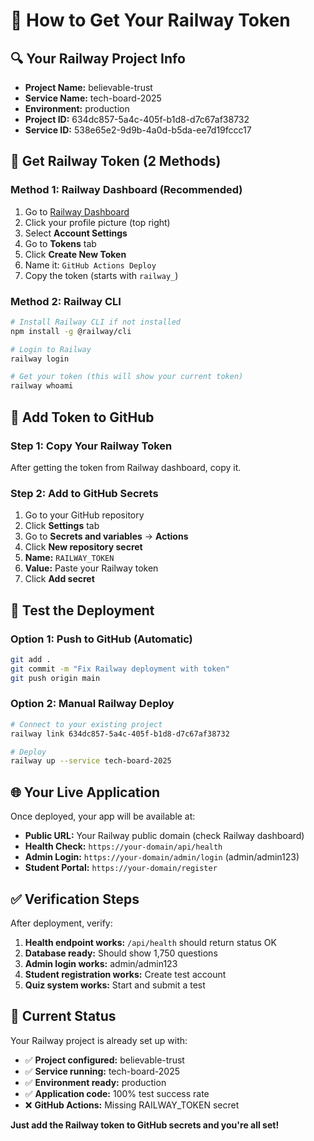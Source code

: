 # 🎯 How to Get Your Railway Token

## 🔍 Your Railway Project Info
- **Project Name:** believable-trust
- **Service Name:** tech-board-2025
- **Environment:** production
- **Project ID:** 634dc857-5a4c-405f-b1d8-d7c67af38732
- **Service ID:** 538e65e2-9d9b-4a0d-b5da-ee7d19fccc17

## 🔑 Get Railway Token (2 Methods)

### Method 1: Railway Dashboard (Recommended)
1. Go to [Railway Dashboard](https://railway.app/dashboard)
2. Click your profile picture (top right)
3. Select **Account Settings**
4. Go to **Tokens** tab
5. Click **Create New Token**
6. Name it: `GitHub Actions Deploy`
7. Copy the token (starts with `railway_`)

### Method 2: Railway CLI
```bash
# Install Railway CLI if not installed
npm install -g @railway/cli

# Login to Railway
railway login

# Get your token (this will show your current token)
railway whoami
```

## 🔧 Add Token to GitHub

### Step 1: Copy Your Railway Token
After getting the token from Railway dashboard, copy it.

### Step 2: Add to GitHub Secrets
1. Go to your GitHub repository
2. Click **Settings** tab
3. Go to **Secrets and variables** → **Actions**
4. Click **New repository secret**
5. **Name:** `RAILWAY_TOKEN`
6. **Value:** Paste your Railway token
7. Click **Add secret**

## 🚀 Test the Deployment

### Option 1: Push to GitHub (Automatic)
```bash
git add .
git commit -m "Fix Railway deployment with token"
git push origin main
```

### Option 2: Manual Railway Deploy
```bash
# Connect to your existing project
railway link 634dc857-5a4c-405f-b1d8-d7c67af38732

# Deploy
railway up --service tech-board-2025
```

## 🌐 Your Live Application

Once deployed, your app will be available at:
- **Public URL:** Your Railway public domain (check Railway dashboard)
- **Health Check:** `https://your-domain/api/health`
- **Admin Login:** `https://your-domain/admin/login` (admin/admin123)
- **Student Portal:** `https://your-domain/register`

## ✅ Verification Steps

After deployment, verify:
1. **Health endpoint works:** `/api/health` should return status OK
2. **Database ready:** Should show 1,750 questions
3. **Admin login works:** admin/admin123
4. **Student registration works:** Create test account
5. **Quiz system works:** Start and submit a test

## 🎯 Current Status

Your Railway project is already set up with:
- ✅ **Project configured:** believable-trust
- ✅ **Service running:** tech-board-2025
- ✅ **Environment ready:** production
- ✅ **Application code:** 100% test success rate
- ❌ **GitHub Actions:** Missing RAILWAY_TOKEN secret

**Just add the Railway token to GitHub secrets and you're all set!**